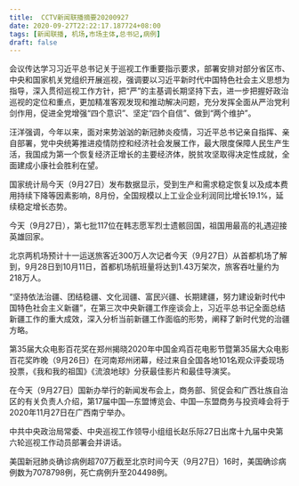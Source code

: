 ```yaml
---
title:  CCTV新闻联播摘要20200927
date: 2020-09-27T22:22:17.187724+08:00
tags: [新闻联播, 机场,市场主体,总书记,病例]
draft: false
---
```


会议传达学习习近平<span class="keywords_content">总书记</span>关于巡视工作重要指示要求，部署安排对部分省区市、中央和国家机关党组织开展巡视，强调要以习近平新时代中国特色社会主义思想为指导，深入贯彻巡视工作方针，把“严”的主基调长期坚持下去，进一步把握好政治巡视的定位和重点，更加精准客观发现和推动解决问题，充分发挥全面从严治党利剑作用，促进全党增强“四个意识”、坚定“四个自信”、做到“两个维护”。

汪洋强调，今年以来，面对来势汹汹的新冠肺炎疫情，习近平<span class="keywords_content">总书记</span>亲自指挥、亲自部署，党中央统筹推进疫情防控和经济社会发展工作，最大限度保障人民生产生活，我国成为第一个恢复经济正增长的主要经济体，脱贫攻坚取得决定性成就，全面建成小康社会胜利在望。

国家统计局今天（9月27日）发布数据显示，受到生产和需求稳定恢复以及成本费用持续下降等因素影响，8月份，全国规模以上工业企业利润同比增长19.1%，延续稳定增长态势。

今天（9月27日），第七批117位在韩志愿军烈士遗骸回国，祖国用最高的礼遇迎接英雄回家。

北京两<span class="keywords_fund">机场</span>预计十一运送旅客近300万人次记者今天（9月27日）从首都<span class="keywords_fund">机场</span>了解到，9月28日到10月11日，首都<span class="keywords_fund">机场</span>航班量将达到1.43万架次，旅客吞吐量约为218万人。

“坚持依法治疆、团结稳疆、文化润疆、富民兴疆、长期建疆，努力建设新时代中国特色社会主义新疆”，在第三次中央新疆工作座谈会上，习近平<span class="keywords_content">总书记</span>全面总结新疆工作的重大成效，深入分析当前新疆工作面临的形势，阐释了新时代党的治疆方略。

第35届大众电影百花奖在郑州揭晓2020年中国金鸡百花电影节暨第35届大众电影百花奖昨晚（9月26日）在河南郑州闭幕，经过来自全国各地101名观众评委现场投票，《我和我的祖国》《流浪地球》分获最佳影片和最佳导演奖。

在今天（9月27日）国新办举行的新闻发布会上，商务部、贸促会和广西壮族自治区的有关负责人介绍，第17届中国—东盟博览会、中国—东盟商务与投资峰会将于2020年11月27日在广西南宁举办。

中共中央政治局常委、中央巡视工作领导小组组长赵乐际27日出席十九届中央第六轮巡视工作动员部署会并讲话。

美国新冠肺炎确诊<span class="keywords_content">病例</span>超707万截至北京时间今天（9月27日）16时，美国确诊<span class="keywords_content">病例</span>数为7078798例，死亡<span class="keywords_content">病例</span>升至204498例。
